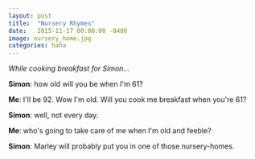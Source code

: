 ```yaml
---
layout: post
title:  "Nursery Rhymes"
date:   2015-11-17 00:00:00 -0400
image: nursery_home.jpg
categories: haha
---
```


*While cooking breakfast for Simon...*

**Simon**: how old will you be when I'm 61?

**Me**: I'll be 92. Wow I'm old. Will you cook me breakfast when you're 61?

**Simon**: well, not every day.

**Me**: who's going to take care of me when I'm old and feeble?

**Simon**: Marley will probably put you in one of those nursery-homes.
